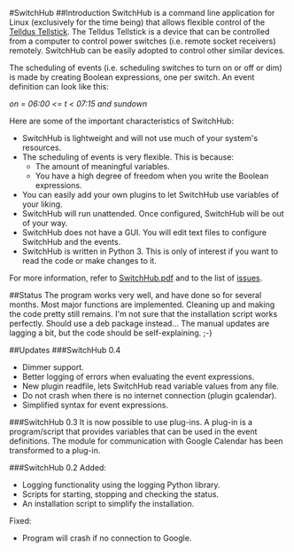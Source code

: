 #SwitchHub
##Introduction
SwitchHub is a command line application for Linux (exclusively for the time being) that allows flexible control of the [Telldus Tellstick](http://www.telldus.se/products/tellstick). The Telldus Tellstick is a device that can be controlled from a computer to control power switches (i.e. remote socket receivers) remotely. SwitchHub can be easily adopted to control other similar devices.

The scheduling of events (i.e. scheduling switches to turn on or off or dim) is made by creating Boolean
expressions, one per switch. An event definition can look like this:

*on = 06:00 <= t < 07:15 and sundown*

Here are some of the important characteristics of SwitchHub:
- SwitchHub is lightweight and will not use much of your system's resources.
- The scheduling of events is very flexible. This is because:
	- The amount of meaningful variables.
	- You have a high degree of freedom when you write the Boolean expressions.
- You can easily add your own plugins to let SwitchHub use variables of your liking.
- SwitchHub will run unattended. Once configured, SwitchHub will be out of your way.
- SwitchHub does not have a GUI. You will edit text files to configure SwitchHub and the events.
- SwitchHub is written in Python 3. This is only of interest if you want to read the code or make changes to it.

For more information, refer to [SwitchHub.pdf](https://github.com/thoelf/switchhub/blob/master/SwitchHub.pdf) and to the list of [issues](https://github.com/thoelf/switchhub/issues).

##Status
The program works very well, and have done so for several months. Most major functions are implemented. Cleaning up and making the code pretty still remains. I'm not sure that the installation script works perfectly. Should use a deb package instead... The manual updates are lagging a bit, but the code should be self-explaining. ;-)

##Updates
###SwitchHub 0.4
- Dimmer support.
- Better logging of errors when evaluating the event expressions.
- New plugin readfile, lets SwitchHub read variable values from any file.
- Do not crash when there is no internet connection (plugin gcalendar).
- Simplified syntax for event expressions.

###SwitchHub 0.3
It is now possible to use plug-ins. A plug-in is a program/script that provides variables that can be used in the event definitions. The module for communication with Google Calendar has been transformed to a plug-in.

###SwitchHub 0.2
Added:
- Logging functionality using the logging Python library.
- Scripts for starting, stopping and checking the status.
- An installation script to simplify the installation.

Fixed:
- Program will crash if no connection to Google.
